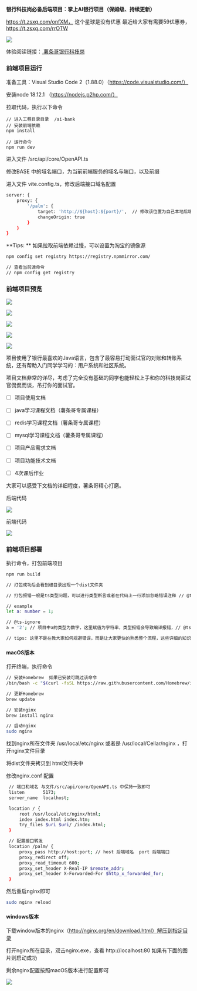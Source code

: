 **银行科技岗必备后端项目：掌上AI银行项目（保姆级、持续更新）**

https://t.zsxq.com/onfXM， 这个星球是没有优惠
最近给大家有需要59优惠券，https://t.zsxq.com/rrOTW

![](images/image-8.png)

体验阅读链接：[ 薯条哥银行科技岗](https://qq5jbkqzduo.feishu.cn/wiki/FA4gwhMGqiVS4wko702cNc1Mnkf?from=from_copylink)

### 前端项目运行

准备工具：Visual Studio Code 2（1.88.0）（https://code.visualstudio.com/）

安装node 18.12.1 （https://nodejs.p2hp.com/）

拉取代码，执行以下命令

```plain text
// 进入工程目录目录  /ai-bank
// 安装前端依赖
npm install

// 运行命令
npm run dev
```

进入文件 /src/api/core/OpenAPI.ts

修改BASE 中的域名端口，为当前前端服务的域名与端口，以及前缀

进入文件 vite.config.ts，修改后端接口域名配置

```bash
server: {
    proxy: {
        '/palm': {
            target: 'http://${host}:${port}/',  // 修改该位置为自己本地后端服务以及端口
            changeOrigin: true
        }
    }
}
```

**Tips: ** 如果拉取前端依赖过慢，可以设置为淘宝的镜像源

```bash
npm config set registry https://registry.npmmirror.com/

// 查看当前源命令
// npm config get registry
```

### 前端项目预览

![](images/image-6.png)

![](images/image-7.png)

![](images/image-4.png)

![](images/image-5.png)

![](images/image-3.png)

项目使用了银行最喜欢的Java语言，包含了最容易打动面试官的对账和转账系统，还有帮助入门同学学习的：用户系统和社区系统。

项目文档非常的详尽，考虑了完全没有基础的同学也能轻松上手和你的科技岗面试官侃侃而谈，吊打你的面试官。

- [ ] 项目使用文档

- [ ] java学习课程文档（薯条哥专属课程）

- [ ] redis学习课程文档（薯条哥专属课程）

- [ ] mysql学习课程文档（薯条哥专属课程）

- [ ] 项目产品需求文档

- [ ] 项目功能技术文档

- [ ] 4次课后作业

大家可以感受下文档的详细程度，薯条哥精心打磨。

后端代码

![](images/image-2.png)

前端代码

![](images/image.png)

### 前端项目部署

执行命令，打包前端项目

```bash
npm run build

// 打包成功后会看到根目录出现一个dist文件夹

// 打包报错一般是ts类型问题，可以进行类型断言或者在代码上一行添加忽略错误注释 // @ts-ignore

// example
let a: number = 1;

// @ts-ignore
a = '2'; // 项目中a的类型为数字，这里赋值为字符串，类型报错会导致编译报错，// @ts-ignore会告诉编译器忽略这个错误

// tips: 这里不是在教大家如何规避错误，而是让大家更快的熟悉整个流程，这些详细的知识，需要慢慢理解学习~
```

#### macOS版本

打开终端，执行命令

```bash
// 安装Homebrew  如果已安装可跳过该命令
/bin/bash -c "$(curl -fsSL https://raw.githubusercontent.com/Homebrew/install/HEAD/install.sh)"

// 更新Homebrew
brew update

// 安装nginx
brew install nginx

// 启动nginx
sudo nginx
```

找到nginx所在文件夹 /usr/local/etc/nginx 或者是 /usr/local/Cellar/nginx ，打开nginx文件目录

将dist文件夹拷贝到 html文件夹中

修改nginx.conf 配置

```bash
 // 端口和域名 与文件/src/api/core/OpenAPI.ts 中保持一致即可
 listen       5173;
 server_name  localhost;

 location / {
     root /usr/local/etc/nginx/html;
     index index.html index.htm;
     try_files $uri $uri/ /index.html;
 }

 // 配置接口转发
 location /palm/ {
     proxy_pass http://host:port; // host 后端域名  port 后端端口
     proxy_redirect off;
     proxy_read_timeout 600;
     proxy_set_header X-Real-IP $remote_addr;
     proxy_set_header X-Forwarded-For $http_x_forwarded_for;
 }

```

然后重启nginx即可

```bash
sudo nginx reload
```

#### windows版本

下载window版本的nginx（http://nginx.org/en/download.html）解压到指定目录

打开nginx所在目录，双击nginx.exe，查看 http://localhost:80 如果有下面的图片则启动成功

剩余nginx配置按照macOS版本进行配置即可

![](images/image-1.png)
